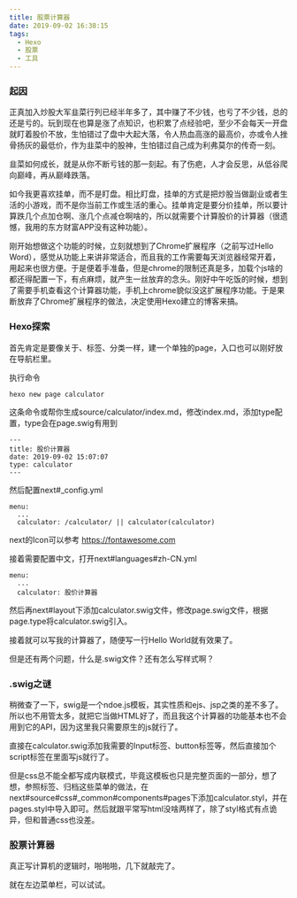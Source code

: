 ```yaml
---
title: 股票计算器
date: 2019-09-02 16:38:15
tags:
  - Hexo
  - 股票
  - 工具
---
```


### 起因
正真加入炒股大军韭菜行列已经半年多了，其中赚了不少钱，也亏了不少钱，总的还是亏的。玩到现在也算是涨了点知识，也积累了点经验吧，至少不会每天一开盘就盯着股价不放，生怕错过了盘中大起大落，令人热血高涨的最高价，亦或令人挫骨扬灰的最低价，作为韭菜中的股神，生怕错过自己成为利弗莫尔的传奇一刻。

韭菜如何成长，就是从你不断亏钱的那一刻起。有了伤疤，人才会反思，从低谷爬向巅峰，再从巅峰跌落。

如今我更喜欢挂单，而不是盯盘。相比盯盘，挂单的方式是把炒股当做副业或者生活的小游戏，而不是你当前工作或生活的重心。挂单肯定是要分价挂单，所以要计算跌几个点加仓啊、涨几个点减仓啊啥的，所以就需要个计算股价的计算器（很遗憾，我用的东方财富APP没有这种功能）。

刚开始想做这个功能的时候，立刻就想到了Chrome扩展程序（之前写过Hello Word），感觉从功能上来讲非常适合，而且我的工作需要每天浏览器经常开着，用起来也很方便。于是便着手准备，但是chrome的限制还真是多，加载个js啥的都还得配置一下，有点麻烦，就产生一丝放弃的念头。刚好中午吃饭的时候，想到了需要手机查看这个计算器功能，手机上chrome貌似没这扩展程序功能。于是果断放弃了Chrome扩展程序的做法，决定使用Hexo建立的博客来搞。

### Hexo探索
首先肯定是要像关于、标签、分类一样，建一个单独的page，入口也可以刚好放在导航栏里。

执行命令
```
hexo new page calculator
```
这条命令或帮你生成source/calculator/index.md，修改index.md，添加type配置，type会在page.swig有用到
```
---
title: 股价计算器
date: 2019-09-02 15:07:07
type: calculator
---

```
然后配置next#_config.yml
```
menu:
  ...
  calculator: /calculator/ || calculator(calculator)
```
next的Icon可以参考 https://fontawesome.com

接着需要配置中文，打开next#languages#zh-CN.yml

```
menu:
  ...
  calculator: 股价计算器
```

然后再next#layout下添加calculator.swig文件，修改page.swig文件，根据page.type将calculator.swig引入。


接着就可以写我的计算器了，随便写一行Hello World就有效果了。

但是还有两个问题，什么是.swig文件？还有怎么写样式啊？

### .swig之谜

稍微查了一下，swig是一个ndoe.js模板，其实性质和ejs、jsp之类的差不多了。所以也不用管太多，就把它当做HTML好了，而且我这个计算器的功能基本也不会用到它的API，因为这里我只需要原生的js就行了。

直接在calculator.swig添加我需要的Input标签、button标签等，然后直接加个script标签在里面写js就行了。

但是css总不能全都写成内联模式，毕竟这模板也只是完整页面的一部分，想了想，参照标签、归档这些菜单的做法，在next#source#css#_common#components#pages下添加calculator.styl，并在pages.styl中导入即可。然后就跟平常写html没啥两样了，除了styl格式有点诡异，但和普通css也没差。

### 股票计算器

真正写计算机的逻辑时，啪啪啪，几下就敲完了。

就在左边菜单栏，可以试试。

